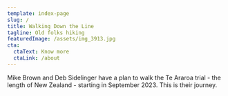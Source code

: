 ```yaml
---
template: index-page
slug: /
title: Walking Down the Line
tagline: Old folks hiking
featuredImage: /assets/img_3913.jpg
cta:
  ctaText: Know more
  ctaLink: /about
---
```


Mike Brown and Deb Sidelinger have a plan to walk the Te Araroa trial - the length of New Zealand - starting in September 2023. This is their journey.
